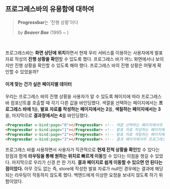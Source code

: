 ## 프로그레스바의 유용함에 대하여

> **Progressbar**는  '진행 상황'이다
>
> *by **Beaver Bae*** (1995 ~ )

<br>

프로그레스바는 **화면 상단에 위치**하면서 현재 우리 서비스를 이용하는 사용자에게 발표 자료 작성의 **진행 상황을 확인**할 수 있도록 했다. 프로그레스 바가 어느 화면에서나 보이지만 진행 상황을 확인할 수 있도록 해야 했다. 프로그레스 바의 진행 상황은 어떻게 확인할 수 있었을까?



#### 이게 맞는 건가 싶은 페이지별 데이터

우리는 프로그레스 바의 진행 상황을 사용자가 알 수 있도록 페이지에 따라 프로그레스 바 컴포넌트를 호출할 때 각기 다른 값을 바인딩했다. 색깔을 선택하는 페이지에서는 **프로그레스 바에 1**을, **발표 자료를 작성하는 페이지에서는 2**를, **색칠하는 페이지에서는 3**을, 마지막으로 **결과창에서는 4**를 바인딩했다.

```html
<ProgressBar v-bind:page="0"></ProgressBar> <!-- 색깔 선택하는 페이지에서의 프로그레스 바 호출 -->
<ProgressBar v-bind:page="1"></ProgressBar> <!-- 발표 자료 작성하는 페이지에서의 프로그레스 바 호출 -->
<ProgressBar v-bind:page="2"></ProgressBar> <!-- 발표 자료 색칠하는 페이지에서의 프로그레스 바 호출 -->
<ProgressBar v-bind:page="3"></ProgressBar> <!-- 결과 페이지에서의 프로그레스 바 호출 -->
```

프로그레스 바를 사용하면서 사용자가 직관적으로 **현재 진척 상황을 확인**할 수 있다는 장점과 함께 **라우팅을 통해 원하는 위치로 빠르게 이동**할 수 있다는 이점을 챙길 수 있었다. 마지막으로 우리가 신경 쓴 한 가지. **결과 페이지로 쉽게 이동할 수 있으면 안 된다는 점이었다.** 아무 것도 없는 즉, store에 작성한 발표 자료가 null인 경우에는 결과에 해당되는 라우팅이 작동하지 않도록 했다. 백엔드에게 이상한 요청을 보내지 않도록 하기 위함이었다.